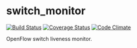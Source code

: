 switch_monitor
==============

[![Build Status](http://img.shields.io/travis/trema/switch_monitor/develop.svg?style=flat)][travis]
[![Coverage Status](http://img.shields.io/coveralls/trema/patch_panel/develop.svg?style=flat)][coveralls]
[![Code Climate](http://img.shields.io/codeclimate/github/trema/switch_monitor.svg?style=flat)][codeclimate]

OpenFlow switch liveness monitor.

[travis]: http://travis-ci.org/trema/switch_monitor
[coveralls]: https://coveralls.io/r/trema/patch_panel
[codeclimate]: https://codeclimate.com/github/trema/switch_monitor
